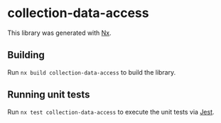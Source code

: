 # collection-data-access

This library was generated with [Nx](https://nx.dev).

## Building

Run `nx build collection-data-access` to build the library.

## Running unit tests

Run `nx test collection-data-access` to execute the unit tests via [Jest](https://jestjs.io).
